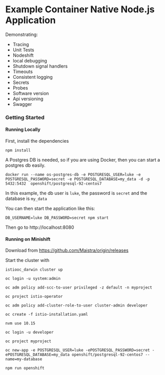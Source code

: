 # Example Container Native Node.js Application

Demonstrating:

* Tracing
* Unit Tests
* Nodeshift
* local debugging
* Shutdown signal handlers
* Timeouts
* Consistent logging
* Secrets
* Probes
* Software version
* Api versioning
* Swagger


### Getting Started

#### Running Locally

First, install the dependencies

`npm install`

A Postgres DB is needed, so if you are using Docker, then you can start a postgres db easily.

`docker run --name os-postgres-db -e POSTGRESQL_USER=luke -e POSTGRESQL_PASSWORD=secret -e POSTGRESQL_DATABASE=my_data -d -p 5432:5432  openshift/postgresql-92-centos7`

In this example, the db user is `luke`, the password is `secret` and the database is `my_data`

You can then start the application like this:

`DB_USERNAME=luke DB_PASSWORD=secret npm start`


Then go to http://localhost:8080


#### Running on Minishift

Download from https://github.com/Maistra/origin/releases

Start the cluster with 

`istiooc_darwin cluster up`

`oc login -u system:admin`

`oc adm policy add-scc-to-user privileged -z default -n myproject`

`oc project istio-operator`

`oc adm policy add-cluster-role-to-user cluster-admin developer`

`oc create -f istio-installation.yaml`

`nvm use 10.15`

`oc login -u developer`

`oc project myproject`

`oc new-app -e POSTGRESQL_USER=luke -ePOSTGRESQL_PASSWORD=secret -ePOSTGRESQL_DATABASE=my_data openshift/postgresql-92-centos7 --name=my-database`

`npm run openshift`

